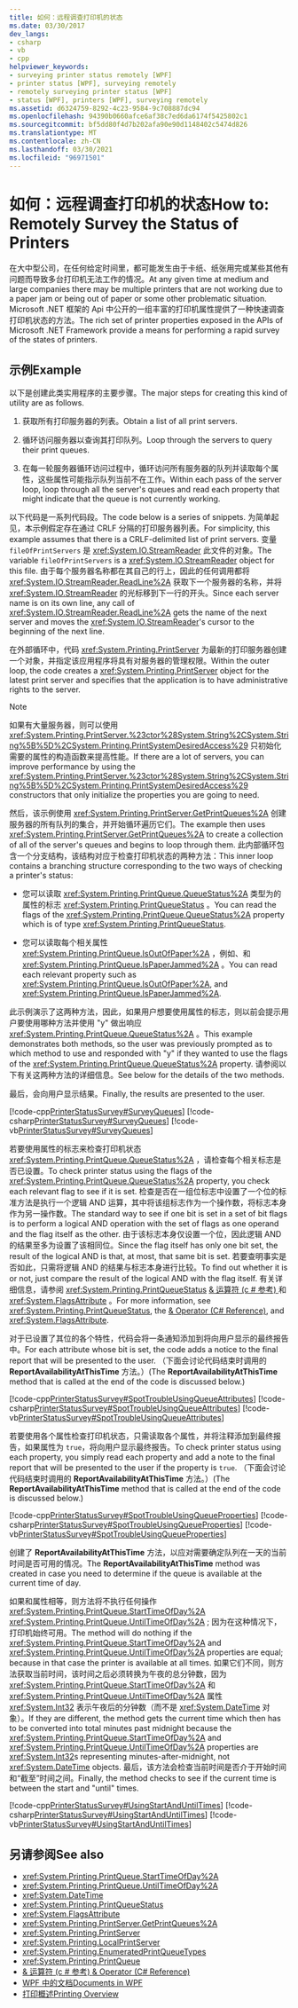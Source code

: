 ```yaml
---
title: 如何：远程调查打印机的状态
ms.date: 03/30/2017
dev_langs:
- csharp
- vb
- cpp
helpviewer_keywords:
- surveying printer status remotely [WPF]
- printer status [WPF], surveying remotely
- remotely surveying printer status [WPF]
- status [WPF], printers [WPF], surveying remotely
ms.assetid: d6324759-8292-4c23-9584-9c708887dc94
ms.openlocfilehash: 94390b0660afce6af38c7ed6da6174f5425802c1
ms.sourcegitcommit: bf5dd80f4d7b202afa90e90d1148402c5474d826
ms.translationtype: MT
ms.contentlocale: zh-CN
ms.lasthandoff: 03/30/2021
ms.locfileid: "96971501"
---
```

# <a name="how-to-remotely-survey-the-status-of-printers"></a><span data-ttu-id="e0f3a-102">如何：远程调查打印机的状态</span><span class="sxs-lookup"><span data-stu-id="e0f3a-102">How to: Remotely Survey the Status of Printers</span></span>
<span data-ttu-id="e0f3a-103">在大中型公司，在任何给定时间里，都可能发生由于卡纸、纸张用完或某些其他有问题而导致多台打印机无法工作的情况。</span><span class="sxs-lookup"><span data-stu-id="e0f3a-103">At any given time at medium and large companies there may be multiple printers that are not working due to a paper jam or being out of paper or some other problematic situation.</span></span> <span data-ttu-id="e0f3a-104">Microsoft .NET 框架的 Api 中公开的一组丰富的打印机属性提供了一种快速调查打印机状态的方法。</span><span class="sxs-lookup"><span data-stu-id="e0f3a-104">The rich set of printer properties exposed in the APIs of Microsoft .NET Framework provide a means for performing a rapid survey of the states of printers.</span></span>  
  
## <a name="example"></a><span data-ttu-id="e0f3a-105">示例</span><span class="sxs-lookup"><span data-stu-id="e0f3a-105">Example</span></span>  
 <span data-ttu-id="e0f3a-106">以下是创建此类实用程序的主要步骤。</span><span class="sxs-lookup"><span data-stu-id="e0f3a-106">The major steps for creating this kind of utility are as follows.</span></span>  
  
1. <span data-ttu-id="e0f3a-107">获取所有打印服务器的列表。</span><span class="sxs-lookup"><span data-stu-id="e0f3a-107">Obtain a list of all print servers.</span></span>  
  
2. <span data-ttu-id="e0f3a-108">循环访问服务器以查询其打印队列。</span><span class="sxs-lookup"><span data-stu-id="e0f3a-108">Loop through the servers to query their print queues.</span></span>  
  
3. <span data-ttu-id="e0f3a-109">在每一轮服务器循环访问过程中，循环访问所有服务器的队列并读取每个属性，这些属性可能指示队列当前不在工作。</span><span class="sxs-lookup"><span data-stu-id="e0f3a-109">Within each pass of the server loop, loop through all the server's queues and read each property that might indicate that the queue is not currently working.</span></span>  
  
 <span data-ttu-id="e0f3a-110">以下代码是一系列代码段。</span><span class="sxs-lookup"><span data-stu-id="e0f3a-110">The code below is a series of snippets.</span></span> <span data-ttu-id="e0f3a-111">为简单起见，本示例假定存在通过 CRLF 分隔的打印服务器列表。</span><span class="sxs-lookup"><span data-stu-id="e0f3a-111">For simplicity, this example assumes that there is a CRLF-delimited list of print servers.</span></span> <span data-ttu-id="e0f3a-112">变量 `fileOfPrintServers` 是 <xref:System.IO.StreamReader> 此文件的对象。</span><span class="sxs-lookup"><span data-stu-id="e0f3a-112">The variable `fileOfPrintServers` is a <xref:System.IO.StreamReader> object for this file.</span></span> <span data-ttu-id="e0f3a-113">由于每个服务器名称都在其自己的行上，因此的任何调用都将 <xref:System.IO.StreamReader.ReadLine%2A> 获取下一个服务器的名称，并将 <xref:System.IO.StreamReader> 的光标移到下一行的开头。</span><span class="sxs-lookup"><span data-stu-id="e0f3a-113">Since each server name is on its own line, any call of <xref:System.IO.StreamReader.ReadLine%2A> gets the name of the next server and moves the <xref:System.IO.StreamReader>'s cursor to the beginning of the next line.</span></span>  
  
 <span data-ttu-id="e0f3a-114">在外部循环中，代码 <xref:System.Printing.PrintServer> 为最新的打印服务器创建一个对象，并指定该应用程序将具有对服务器的管理权限。</span><span class="sxs-lookup"><span data-stu-id="e0f3a-114">Within the outer loop, the code creates a <xref:System.Printing.PrintServer> object for the latest print server and specifies that the application is to have administrative rights to the server.</span></span>  
  
> [!NOTE]
> <span data-ttu-id="e0f3a-115">如果有大量服务器，则可以使用 <xref:System.Printing.PrintServer.%23ctor%28System.String%2CSystem.String%5B%5D%2CSystem.Printing.PrintSystemDesiredAccess%29> 只初始化需要的属性的构造函数来提高性能。</span><span class="sxs-lookup"><span data-stu-id="e0f3a-115">If there are a lot of servers, you can improve performance by using the <xref:System.Printing.PrintServer.%23ctor%28System.String%2CSystem.String%5B%5D%2CSystem.Printing.PrintSystemDesiredAccess%29> constructors that only initialize the properties you are going to need.</span></span>  
  
 <span data-ttu-id="e0f3a-116">然后，该示例使用 <xref:System.Printing.PrintServer.GetPrintQueues%2A> 创建服务器的所有队列的集合，并开始循环遍历它们。</span><span class="sxs-lookup"><span data-stu-id="e0f3a-116">The example then uses <xref:System.Printing.PrintServer.GetPrintQueues%2A> to create a collection of all of the server's queues and begins to loop through them.</span></span> <span data-ttu-id="e0f3a-117">此内部循环包含一个分支结构，该结构对应于检查打印机状态的两种方法：</span><span class="sxs-lookup"><span data-stu-id="e0f3a-117">This inner loop contains a branching structure corresponding to the two ways of checking a printer's status:</span></span>  
  
- <span data-ttu-id="e0f3a-118">您可以读取 <xref:System.Printing.PrintQueue.QueueStatus%2A> 类型为的属性的标志 <xref:System.Printing.PrintQueueStatus> 。</span><span class="sxs-lookup"><span data-stu-id="e0f3a-118">You can read the flags of the <xref:System.Printing.PrintQueue.QueueStatus%2A> property which is of type <xref:System.Printing.PrintQueueStatus>.</span></span>  
  
- <span data-ttu-id="e0f3a-119">您可以读取每个相关属性 <xref:System.Printing.PrintQueue.IsOutOfPaper%2A> ，例如、和 <xref:System.Printing.PrintQueue.IsPaperJammed%2A> 。</span><span class="sxs-lookup"><span data-stu-id="e0f3a-119">You can read each relevant property such as <xref:System.Printing.PrintQueue.IsOutOfPaper%2A>, and <xref:System.Printing.PrintQueue.IsPaperJammed%2A>.</span></span>  
  
 <span data-ttu-id="e0f3a-120">此示例演示了这两种方法，因此，如果用户想要使用属性的标志，则以前会提示用户要使用哪种方法并使用 "y" 做出响应 <xref:System.Printing.PrintQueue.QueueStatus%2A> 。</span><span class="sxs-lookup"><span data-stu-id="e0f3a-120">This example demonstrates both methods, so the user was previously prompted as to which method to use and responded with "y" if they wanted to use the flags of the <xref:System.Printing.PrintQueue.QueueStatus%2A> property.</span></span> <span data-ttu-id="e0f3a-121">请参阅以下有关这两种方法的详细信息。</span><span class="sxs-lookup"><span data-stu-id="e0f3a-121">See below for the details of the two methods.</span></span>  
  
 <span data-ttu-id="e0f3a-122">最后，会向用户显示结果。</span><span class="sxs-lookup"><span data-stu-id="e0f3a-122">Finally, the results are presented to the user.</span></span>  
  
 [!code-cpp[PrinterStatusSurvey#SurveyQueues](~/samples/snippets/cpp/VS_Snippets_Wpf/PrinterStatusSurvey/CPP/Program.cpp#surveyqueues)]
 [!code-csharp[PrinterStatusSurvey#SurveyQueues](~/samples/snippets/csharp/VS_Snippets_Wpf/PrinterStatusSurvey/CSharp/Program.cs#surveyqueues)]
 [!code-vb[PrinterStatusSurvey#SurveyQueues](~/samples/snippets/visualbasic/VS_Snippets_Wpf/PrinterStatusSurvey/visualbasic/program.vb#surveyqueues)]  
  
 <span data-ttu-id="e0f3a-123">若要使用属性的标志来检查打印机状态 <xref:System.Printing.PrintQueue.QueueStatus%2A> ，请检查每个相关标志是否已设置。</span><span class="sxs-lookup"><span data-stu-id="e0f3a-123">To check printer status using the flags of the <xref:System.Printing.PrintQueue.QueueStatus%2A> property, you check each relevant flag to see if it is set.</span></span> <span data-ttu-id="e0f3a-124">检查是否在一组位标志中设置了一个位的标准方法是执行一个逻辑 AND 运算，其中将该组标志作为一个操作数，将标志本身作为另一操作数。</span><span class="sxs-lookup"><span data-stu-id="e0f3a-124">The standard way to see if one bit is set in a set of bit flags is to perform a logical AND operation with the set of flags as one operand and the flag itself as the other.</span></span> <span data-ttu-id="e0f3a-125">由于该标志本身仅设置一个位，因此逻辑 AND 的结果至多为设置了该相同位。</span><span class="sxs-lookup"><span data-stu-id="e0f3a-125">Since the flag itself has only one bit set, the result of the logical AND is that, at most, that same bit is set.</span></span> <span data-ttu-id="e0f3a-126">若要查明事实是否如此，只需将逻辑 AND 的结果与标志本身进行比较。</span><span class="sxs-lookup"><span data-stu-id="e0f3a-126">To find out whether it is or not, just compare the result of the logical AND with the flag itself.</span></span> <span data-ttu-id="e0f3a-127">有关详细信息，请参阅 <xref:System.Printing.PrintQueueStatus> [& 运算符 (c # 参考) ](/dotnet/csharp/language-reference/operators/bitwise-and-shift-operators#logical-and-operator-)和 <xref:System.FlagsAttribute> 。</span><span class="sxs-lookup"><span data-stu-id="e0f3a-127">For more information, see <xref:System.Printing.PrintQueueStatus>, the [& Operator (C# Reference)](/dotnet/csharp/language-reference/operators/bitwise-and-shift-operators#logical-and-operator-), and <xref:System.FlagsAttribute>.</span></span>  
  
 <span data-ttu-id="e0f3a-128">对于已设置了其位的各个特性，代码会将一条通知添加到将向用户显示的最终报告中。</span><span class="sxs-lookup"><span data-stu-id="e0f3a-128">For each attribute whose bit is set, the code adds a notice to the final report that will be presented to the user.</span></span> <span data-ttu-id="e0f3a-129">（下面会讨论代码结束时调用的 **ReportAvailabilityAtThisTime** 方法。）</span><span class="sxs-lookup"><span data-stu-id="e0f3a-129">(The **ReportAvailabilityAtThisTime** method that is called at the end of the code is discussed below.)</span></span>  
  
 [!code-cpp[PrinterStatusSurvey#SpotTroubleUsingQueueAttributes](~/samples/snippets/cpp/VS_Snippets_Wpf/PrinterStatusSurvey/CPP/Program.cpp#spottroubleusingqueueattributes)]
 [!code-csharp[PrinterStatusSurvey#SpotTroubleUsingQueueAttributes](~/samples/snippets/csharp/VS_Snippets_Wpf/PrinterStatusSurvey/CSharp/Program.cs#spottroubleusingqueueattributes)]
 [!code-vb[PrinterStatusSurvey#SpotTroubleUsingQueueAttributes](~/samples/snippets/visualbasic/VS_Snippets_Wpf/PrinterStatusSurvey/visualbasic/program.vb#spottroubleusingqueueattributes)]  
  
 <span data-ttu-id="e0f3a-130">若要使用各个属性检查打印机状态，只需读取各个属性，并将注释添加到最终报告，如果属性为 `true`，将向用户显示最终报告。</span><span class="sxs-lookup"><span data-stu-id="e0f3a-130">To check printer status using each property, you simply read each property and add a note to the final report that will be presented to the user if the property is `true`.</span></span> <span data-ttu-id="e0f3a-131">（下面会讨论代码结束时调用的 **ReportAvailabilityAtThisTime** 方法。）</span><span class="sxs-lookup"><span data-stu-id="e0f3a-131">(The **ReportAvailabilityAtThisTime** method that is called at the end of the code is discussed below.)</span></span>  
  
 [!code-cpp[PrinterStatusSurvey#SpotTroubleUsingQueueProperties](~/samples/snippets/cpp/VS_Snippets_Wpf/PrinterStatusSurvey/CPP/Program.cpp#spottroubleusingqueueproperties)]
 [!code-csharp[PrinterStatusSurvey#SpotTroubleUsingQueueProperties](~/samples/snippets/csharp/VS_Snippets_Wpf/PrinterStatusSurvey/CSharp/Program.cs#spottroubleusingqueueproperties)]
 [!code-vb[PrinterStatusSurvey#SpotTroubleUsingQueueProperties](~/samples/snippets/visualbasic/VS_Snippets_Wpf/PrinterStatusSurvey/visualbasic/program.vb#spottroubleusingqueueproperties)]  
  
 <span data-ttu-id="e0f3a-132">创建了 **ReportAvailabilityAtThisTime** 方法，以应对需要确定队列在一天的当前时间是否可用的情况。</span><span class="sxs-lookup"><span data-stu-id="e0f3a-132">The **ReportAvailabilityAtThisTime** method was created in case you need to determine if the queue is available at the current time of day.</span></span>  
  
 <span data-ttu-id="e0f3a-133">如果和属性相等，则方法将不执行任何操作 <xref:System.Printing.PrintQueue.StartTimeOfDay%2A> <xref:System.Printing.PrintQueue.UntilTimeOfDay%2A> ; 因为在这种情况下，打印机始终可用。</span><span class="sxs-lookup"><span data-stu-id="e0f3a-133">The method will do nothing if the <xref:System.Printing.PrintQueue.StartTimeOfDay%2A> and <xref:System.Printing.PrintQueue.UntilTimeOfDay%2A> properties are equal; because in that case the printer is available at all times.</span></span> <span data-ttu-id="e0f3a-134">如果它们不同，则方法获取当前时间，该时间之后必须转换为午夜的总分钟数，因为 <xref:System.Printing.PrintQueue.StartTimeOfDay%2A> 和 <xref:System.Printing.PrintQueue.UntilTimeOfDay%2A> 属性 <xref:System.Int32> 表示午夜后的分钟数（而不是 <xref:System.DateTime> 对象）。</span><span class="sxs-lookup"><span data-stu-id="e0f3a-134">If they are different, the method gets the current time which then has to be converted into total minutes past midnight because the <xref:System.Printing.PrintQueue.StartTimeOfDay%2A> and <xref:System.Printing.PrintQueue.UntilTimeOfDay%2A> properties are <xref:System.Int32>s representing minutes-after-midnight, not <xref:System.DateTime> objects.</span></span> <span data-ttu-id="e0f3a-135">最后，该方法会检查当前时间是否介于开始时间和“截至”时间之间。</span><span class="sxs-lookup"><span data-stu-id="e0f3a-135">Finally, the method checks to see if the current time is between the start and "until" times.</span></span>  
  
 [!code-cpp[PrinterStatusSurvey#UsingStartAndUntilTimes](~/samples/snippets/cpp/VS_Snippets_Wpf/PrinterStatusSurvey/CPP/Program.cpp#usingstartanduntiltimes)]
 [!code-csharp[PrinterStatusSurvey#UsingStartAndUntilTimes](~/samples/snippets/csharp/VS_Snippets_Wpf/PrinterStatusSurvey/CSharp/Program.cs#usingstartanduntiltimes)]
 [!code-vb[PrinterStatusSurvey#UsingStartAndUntilTimes](~/samples/snippets/visualbasic/VS_Snippets_Wpf/PrinterStatusSurvey/visualbasic/program.vb#usingstartanduntiltimes)]  
  
## <a name="see-also"></a><span data-ttu-id="e0f3a-136">另请参阅</span><span class="sxs-lookup"><span data-stu-id="e0f3a-136">See also</span></span>

- <xref:System.Printing.PrintQueue.StartTimeOfDay%2A>
- <xref:System.Printing.PrintQueue.UntilTimeOfDay%2A>
- <xref:System.DateTime>
- <xref:System.Printing.PrintQueueStatus>
- <xref:System.FlagsAttribute>
- <xref:System.Printing.PrintServer.GetPrintQueues%2A>
- <xref:System.Printing.PrintServer>
- <xref:System.Printing.LocalPrintServer>
- <xref:System.Printing.EnumeratedPrintQueueTypes>
- <xref:System.Printing.PrintQueue>
- [<span data-ttu-id="e0f3a-137">& 运算符 (c # 参考) </span><span class="sxs-lookup"><span data-stu-id="e0f3a-137">& Operator (C# Reference)</span></span>](/dotnet/csharp/language-reference/operators/bitwise-and-shift-operators#logical-and-operator-)
- [<span data-ttu-id="e0f3a-138">WPF 中的文档</span><span class="sxs-lookup"><span data-stu-id="e0f3a-138">Documents in WPF</span></span>](documents-in-wpf.md)
- [<span data-ttu-id="e0f3a-139">打印概述</span><span class="sxs-lookup"><span data-stu-id="e0f3a-139">Printing Overview</span></span>](printing-overview.md)
